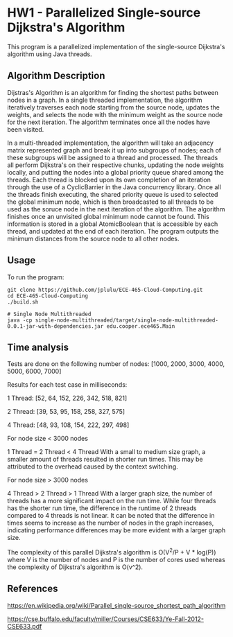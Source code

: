 # HW1 - Parallelized Single-source Dijkstra's Algorithm

This program is a parallelized implementation of the single-source Dijkstra's algorithm using Java threads.

## Algorithm Description
Dijstras's Algorithm is an algorithm for finding the shortest paths between nodes in a graph. In a single threaded implementation, the algorithm iteratively traverses each node starting from the source node, updates the weights, and selects the node with the minimum weight as the source node for the next iteration. The algorithm terminates once all the nodes have been visited.

In a multi-threaded implementation, the algorithm will take an adjacency matrix represented graph and break it up into subgroups of nodes; each of these subgroups will be assigned to a thread and processed. The threads all perform Dijkstra's on their respective chunks, updating the node weights locally, and putting the nodes into a global priority queue shared among the threads. Each thread is blocked upon its own completion of an iteration through the use of a CyclicBarrier in the Java concurrency library. Once all the threads finish executing, the shared priority queue is used to selected the global minimum node, which is then broadcasted to all threads to be used as the soruce node in the next iteration of the algorithm. The algorithm finishes once an unvisited global minimum node cannot be found. This information is stored in a global AtomicBoolean that is accessible by each thread, and updated at the end of each iteration. The program outputs the minimum distances from the source node to all other nodes.


## Usage
To run the program:
```
git clone https://github.com/jplulu/ECE-465-Cloud-Computing.git
cd ECE-465-Cloud-Computing
./build.sh

# Single Node Multithreaded
java -cp single-node-multithreaded/target/single-node-multithreaded-0.0.1-jar-with-dependencies.jar edu.cooper.ece465.Main
```
## Time analysis
Tests are done on the following number of nodes: [1000, 2000, 3000, 4000, 5000, 6000, 7000]

Results for each test case in milliseconds:

1 Thread: [52, 64, 152, 226, 342, 518, 821]

2 Thread: [39, 53, 95, 158, 258, 327, 575]

4 Thread: [48, 93, 108, 154, 222, 297, 498]


For node size < 3000 nodes

1 Thread = 2 Thread < 4 Thread 
With a small to medium size graph, a smaller amount of threads resulted in shorter run times. This may be attributed to the overhead caused by the context switching.

For node size > 3000 nodes

4 Thread > 2 Thread > 1 Thread
With a larger graph size, the number of threads has a more significant impact on the run time. While four threads has the shorter run time, the difference in the runtime of 2 threads compared to 4 threads is not linear. It can be noted that the difference in times seems to increase as the number of nodes in the graph increases, indicating performance differences may be more evident with a larger graph size.

The complexity of this parallel Dijkstra's algorithm is O(V<sup>2</sup>/P + V * log(P)) where V is the number of nodes and P is the number of cores used whereas the complexity of Dijkstra's algorithm is O(v^2).

## References
https://en.wikipedia.org/wiki/Parallel_single-source_shortest_path_algorithm

https://cse.buffalo.edu/faculty/miller/Courses/CSE633/Ye-Fall-2012-CSE633.pdf

